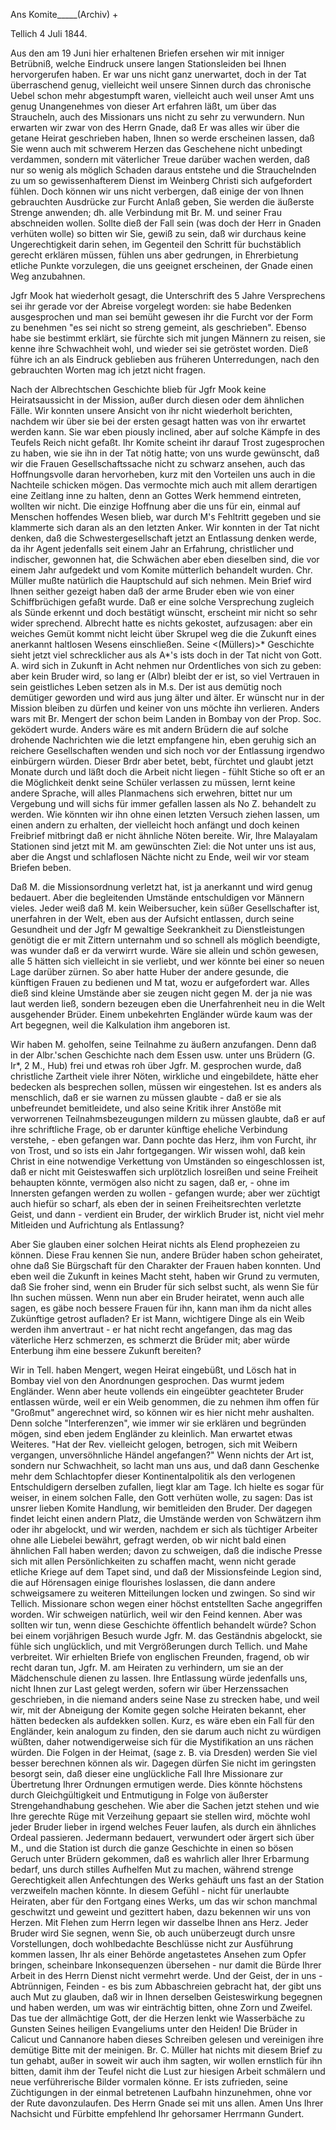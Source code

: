 Ans Komite_____(Archiv) +

 Tellich 4 Juli 1844.

Aus den am 19 Juni hier erhaltenen Briefen ersehen wir mit inniger Betrübniß, welche Eindruck unsere langen Stationsleiden bei Ihnen hervorgerufen haben. Er war uns nicht ganz unerwartet, doch in der Tat überraschend genug, vielleicht weil unsere Sinnen durch das chronische Uebel schon mehr abgestumpft waren, vielleicht auch weil unser Amt uns genug Unangenehmes von dieser Art erfahren läßt, um über das Straucheln, auch des Missionars uns nicht zu sehr zu verwundern. Nun erwarten wir zwar von des Herrn Gnade, daß Er was alles wir über die getane Heirat geschrieben haben, Ihnen so werde erscheinen lassen, daß Sie wenn auch mit schwerem Herzen das Geschehene nicht unbedingt verdammen, sondern mit väterlicher Treue darüber wachen werden, daß nur so wenig als möglich Schaden daraus entstehe und die Strauchelnden zu um so gewissenhafterem Dienst im Weinberg Christi sich aufgefordert fühlen. Doch können wir uns nicht verbergen, daß einige der von Ihnen gebrauchten Ausdrücke zur Furcht Anlaß geben, Sie werden die äußerste Strenge anwenden; dh. alle Verbindung mit Br. M. und seiner Frau abschneiden wollen. Sollte dieß der Fall sein (was doch der Herr in Gnaden verhüten wolle) so bitten wir Sie, gewiß zu sein, daß wir durchaus keine Ungerechtigkeit darin sehen, im Gegenteil den Schritt für buchstäblich gerecht erklären müssen, fühlen uns aber gedrungen, in Ehrerbietung etliche Punkte vorzulegen, die uns geeignet erscheinen, der Gnade einen Weg anzubahnen.

Jgfr Mook hat wiederholt gesagt, die Unterschrift des 5 Jahre Versprechens sei ihr gerade vor der Abreise vorgelegt worden: sie habe Bedenken ausgesprochen und man sei bemüht gewesen ihr die Furcht vor der Form zu benehmen "es sei nicht so streng gemeint, als geschrieben". Ebenso habe sie bestimmt erklärt, sie fürchte sich mit jungen Männern zu reisen, sie kenne ihre Schwachheit wohl, und wieder sei sie getröstet worden. Dieß führe ich an als Eindruck geblieben aus früheren Unterredungen, nach den gebrauchten Worten mag ich jetzt nicht fragen.

Nach der Albrechtschen Geschichte blieb für Jgfr Mook keine Heiratsaussicht in der Mission, außer durch diesen oder dem ähnlichen Fälle. Wir konnten unsere Ansicht von ihr nicht wiederholt berichten, nachdem wir über sie bei der ersten gesagt hatten was von ihr erwartet werden kann. Sie war eben piously inclined, aber auf solche Kämpfe in des Teufels Reich nicht gefaßt. Ihr Komite scheint ihr darauf Trost zugesprochen zu haben, wie sie ihn in der Tat nötig hatte; von uns wurde gewünscht, daß wir die Frauen Gesellschaftssache nicht zu schwarz ansehen, auch das Hoffnungsvolle daran hervorheben, kurz mit den Vorteilen uns auch in die Nachteile schicken mögen. Das vermochte mich auch mit allem derartigen eine Zeitlang inne zu halten, denn an Gottes Werk hemmend eintreten, wollten wir nicht. Die einzige Hoffnung aber die uns für ein, einmal auf Menschen hoffendes Wesen blieb, war durch M's Fehltritt gegeben und sie klammerte sich daran als an den letzten Anker. Wir konnten in der Tat nicht denken, daß die Schwestergesellschaft jetzt an Entlassung denken werde, da ihr Agent jedenfalls seit einem Jahr an Erfahrung, christlicher und indischer, gewonnen hat, die Schwächen aber eben dieselben sind, die vor einem Jahr aufgedekt und vom Komite mütterlich behandelt wurden. Chr. Müller mußte natürlich die Hauptschuld auf sich nehmen. Mein Brief wird Ihnen seither gezeigt haben daß der arme Bruder eben wie von einer Schiffbrüchigen gefaßt wurde. Daß er eine solche Versprechung zugleich als Sünde erkennt und doch bestätigt wünscht, erscheint mir nicht so sehr wider sprechend. Albrecht hatte es nichts gekostet, aufzusagen: aber ein weiches Gemüt kommt nicht leicht über Skrupel weg die die Zukunft eines anerkannt haltlosen Wesens einschließen. Seine <(Müllers)>* Geschichte sieht jetzt viel schrecklicher aus als A<lbrecht>*'s ists doch in der Tat nicht von Gott. A. wird sich in Zukunft in Acht nehmen nur Ordentliches von sich zu geben: aber kein Bruder wird, so lang er (Albr) bleibt der er ist, so viel Vertrauen in sein geistliches Leben setzen als in M.s. Der ist aus demütig noch demütiger geworden und wird aus jung älter und älter. Er wünscht nur in der Mission bleiben zu dürfen und keiner von uns möchte ihn verlieren. Anders wars mit Br. Mengert der schon beim Landen in Bombay von der Prop. Soc. geködert wurde. Anders wäre es mit andern Brüdern die auf solche drohende Nachrichten wie die letzt empfangene hin, eben geruhig sich an reichere Gesellschaften wenden und sich noch vor der Entlassung irgendwo einbürgern würden. Dieser Brdr aber betet, bebt, fürchtet und glaubt jetzt Monate durch und läßt doch die Arbeit nicht liegen - fühlt Stiche so oft er an die Möglichkeit denkt seine Schüler verlassen zu müssen, lernt keine andere Sprache, will alles Planmachens sich erwehren, bittet nur um Vergebung und will sichs für immer gefallen lassen als No Z. behandelt zu werden. Wie könnten wir ihn ohne einen letzten Versuch ziehen lassen, um einen andern zu erhalten, der vielleicht hoch anfängt und doch keinen Freibrief mitbringt daß er nicht ähnliche Nöten bereite. Wir, Ihre Malayalam Stationen sind jetzt mit M. am gewünschten Ziel: die Not unter uns ist aus, aber die Angst und schlaflosen Nächte nicht zu Ende, weil wir vor steam Briefen beben.

Daß M. die Missionsordnung verletzt hat, ist ja anerkannt und wird genug bedauert. Aber die begleitenden Umstände entschuldigen vor Männern vieles. Jeder weiß daß M. kein Weibersucher, kein süßer Gesellschafter ist, unerfahren in der Welt, eben aus der Aufsicht entlassen, durch seine Gesundheit und der Jgfr M gewaltige Seekrankheit zu Dienstleistungen genötigt die er mit Zittern unternahm und so schnell als möglich beendigte, was wunder daß er da verwirrt wurde. Wäre sie allein und schön gewesen, alle 5 hätten sich vielleicht in sie verliebt, und wer könnte bei einer so neuen Lage darüber zürnen. So aber hatte Huber der andere gesunde, die künftigen Frauen zu bedienen und M tat, wozu er aufgefordert war. Alles dieß sind kleine Umstände aber sie zeugen nicht gegen M. der ja nie was laut werden ließ, sondern bezeugen eben die Unerfahrenheit neu in die Welt ausgehender Brüder. Einem unbekehrten Engländer würde kaum was der Art begegnen, weil die Kalkulation ihm angeboren ist.

Wir haben M. geholfen, seine Teilnahme zu äußern anzufangen. Denn daß in der Albr.'schen Geschichte nach dem Essen usw. unter uns Brüdern (G. Ir*, 2 M., Hub) frei und etwas roh über Jgfr. M. gesprochen wurde, daß christliche Zartheit viele ihrer Nöten, wirkliche und eingebildete, hätte eher bedecken als besprechen sollen, müssen wir eingestehen. Ist es anders als menschlich, daß er sie warnen zu müssen glaubte - daß er sie als unbefreundet bemitleidete, und also seine Kritik ihrer Anstöße mit verworrenen Teilnahmsbezeugungen mildern zu müssen glaubte, daß er auf ihre schriftliche Frage, ob er darunter künftige eheliche Verbindung verstehe, - eben gefangen war. Dann pochte das Herz, ihm von Furcht, ihr von Trost, und so ists ein Jahr fortgegangen. Wir wissen wohl, daß kein Christ in eine notwendige Verkettung von Umständen so eingeschlossen ist, daß er nicht mit Geisteswaffen sich urplötzlich losreißen und seine Freiheit behaupten könnte, vermögen also nicht zu sagen, daß er, - ohne im Innersten gefangen werden zu wollen - gefangen wurde; aber wer züchtigt auch hiefür so scharf, als eben der in seinen Freiheitsrechten verletzte Geist, und dann - verdient ein Bruder, der wirklich Bruder ist, nicht viel mehr Mitleiden und Aufrichtung als Entlassung?

Aber Sie glauben einer solchen Heirat nichts als Elend prophezeien zu können. Diese Frau kennen Sie nun, andere Brüder haben schon geheiratet, ohne daß Sie Bürgschaft für den Charakter der Frauen haben konnten. Und eben weil die Zukunft in keines Macht steht, haben wir Grund zu vermuten, daß Sie froher sind, wenn ein Bruder für sich selbst sucht, als wenn Sie für Ihn suchen müssen. Wenn nun aber ein Bruder heiratet, wenn auch alle sagen, es gäbe noch bessere Frauen für ihn, kann man ihm da nicht alles Zukünftige getrost aufladen? Er ist Mann, wichtigere Dinge als ein Weib werden ihm anvertraut - er hat nicht recht angefangen, das mag das väterliche Herz schmerzen, es schmerzt die Brüder mit; aber würde Enterbung ihm eine bessere Zukunft bereiten?

Wir in Tell. haben Mengert, wegen Heirat eingebüßt, und Lösch hat in Bombay viel von den Anordnungen gesprochen. Das wurmt jedem Engländer. Wenn aber heute vollends ein eingeübter geachteter Bruder entlassen würde, weil er ein Weib genommen, die zu nehmen ihm offen für "Großmut" angerechnet wird, so können wir es hier nicht mehr aushalten. Denn solche "Interferenzen", wie immer wir sie erklären und begründen mögen, sind eben jedem Engländer zu kleinlich. Man erwartet etwas Weiteres. "Hat der Rev. vielleicht gelogen, betrogen, sich mit Weibern vergangen, unversöhnliche Händel angefangen?" Wenn nichts der Art ist, sondern nur Schwachheit, so lacht man uns aus, und daß dann Geschenke mehr dem Schlachtopfer dieser Kontinentalpolitik als den verlogenen Entschuldigern derselben zufallen, liegt klar am Tage. Ich hielte es sogar für weiser, in einem solchen Falle, den Gott verhüten wolle, zu sagen: Das ist unsrer lieben Komite Handlung, wir bemitleiden den Bruder. Der dagegen findet leicht einen andern Platz, die Umstände werden von Schwätzern ihm oder ihr abgelockt, und wir werden, nachdem er sich als tüchtiger Arbeiter ohne alle Liebelei bewährt, gefragt werden, ob wir nicht bald einen ähnlichen Fall haben werden; davon zu schweigen, daß die indische Presse sich mit allen Persönlichkeiten zu schaffen macht, wenn nicht gerade etliche Kriege auf dem Tapet sind, und daß der Missionsfeinde Legion sind, die auf Hörensagen einige flourishes loslassen, die dann andere schweigsamere zu weiteren Mitteilungen locken und zwingen. So sind wir Tellich. Missionare schon wegen einer höchst entstellten Sache angegriffen worden. Wir schweigen natürlich, weil wir den Feind kennen. Aber was sollten wir tun, wenn diese Geschichte öffentlich behandelt würde? Schon bei einem vorjährigen Besuch wurde Jgfr. M. das Geständnis abgelockt, sie fühle sich unglücklich, und mit Vergrößerungen durch Tellich. und Mahe verbreitet. Wir erhielten Briefe von englischen Freunden, fragend, ob wir recht daran tun, Jgfr. M. am Heiraten zu verhindern, um sie an der Mädchenschule dienen zu lassen. Ihre Entlassung würde jedenfalls uns, nicht Ihnen zur Last gelegt werden, sofern wir über Herzenssachen geschrieben, in die niemand anders seine Nase zu strecken habe, und weil wir, mit der Abneigung der Komite gegen solche Heiraten bekannt, eher hätten bedecken als aufdekken sollen. Kurz, es wäre eben ein Fall für den Engländer, kein analogum zu finden, den sie darum auch nicht zu würdigen wüßten, daher notwendigerweise sich für die Mystifikation an uns rächen würden. Die Folgen in der Heimat, (sage z. B. via Dresden) werden Sie viel besser berechnen können als wir. 
Dagegen dürfen Sie nicht im geringsten besorgt sein, daß dieser eine unglückliche Fall Ihre Missionare zur Übertretung Ihrer Ordnungen ermutigen werde. Dies könnte höchstens durch Gleichgültigkeit und Entmutigung in Folge von äußerster Strengehandhabung geschehen. Wie aber die Sachen jetzt stehen und wie Ihre gerechte Rüge mit Verzeihung gepaart sie stellen wird, möchte wohl jeder Bruder lieber in irgend welches Feuer laufen, als durch ein ähnliches Ordeal passieren. Jedermann bedauert, verwundert oder ärgert sich über M., und die Station ist durch die ganze Geschichte in einen so bösen Geruch unter Brüdern gekommen, daß es wahrlich aller Ihrer Erbarmung bedarf, uns durch stilles Aufhelfen Mut zu machen, während strenge Gerechtigkeit allen Anfechtungen des Werks gehäuft uns fast an der Station verzweifeln machen könnte. In diesem Gefühl - nicht für unerlaubte Heiraten, aber für den Fortgang eines Werks, um das wir schon manchmal geschwitzt und geweint und gezittert haben, dazu bekennen wir uns von Herzen. Mit Flehen zum Herrn legen wir dasselbe Ihnen ans Herz. Jeder Bruder wird Sie segnen, wenn Sie, ob auch unüberzeugt durch unsre Vorstellungen, doch wohlbedachte Beschlüsse nicht zur Ausführung kommen lassen, Ihr als einer Behörde angetastetes Ansehen zum Opfer bringen, scheinbare Inkonsequenzen übersehen - nur damit die Bürde Ihrer Arbeit in des Herrn Dienst nicht vermehrt werde. Und der Geist, der in uns - Abtrünnigen, Feinden - es bis zum Abbaschreien gebracht hat, der gibt uns auch Mut zu glauben, daß wir in Ihnen derselben Geisteswirkung begegnen und haben werden, um was wir einträchtig bitten, ohne Zorn und Zweifel. Das tue der allmächtige Gott, der die Herzen lenkt wie Wasserbäche zu Gunsten Seines heiligen Evangeliums unter den Heiden! 
Die Brüder in Calicut und Cannanore haben dieses Schreiben gelesen und vereinigen ihre demütige Bitte mit der meinigen. Br. C. Müller hat nichts mit diesem Brief zu tun gehabt, außer in soweit wir auch ihm sagten, wir wollen ernstlich für ihn bitten, damit ihm der Teufel nicht die Lust zur hiesigen Arbeit schmälern und neue verführerische Bilder vormalen könne. Er ists zufrieden, seine Züchtigungen in der einmal betretenen Laufbahn hinzunehmen, ohne vor der Rute davonzulaufen. Des Herrn Gnade sei mit uns allen. Amen  Uns Ihrer Nachsicht und Fürbitte empfehlend
 Ihr gehorsamer
 Herrmann Gundert.

